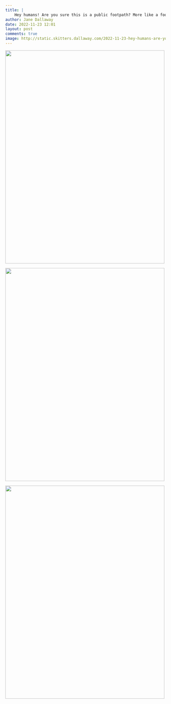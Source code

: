 ```yaml
---
title: |
    Hey humans! Are you sure this is a public footpath? More like a foot bath imo!
author: Jane Dallaway
date: 2022-11-23 12:01
layout: post
comments: true
image: http://static.skitters.dallaway.com/2022-11-23-hey-humans-are-you-sure-this-is-a-public-footpath-more-like-a-foot-bath-imo-fullsize-0.jpeg
---
```


<a href="http://static.skitters.dallaway.com/2022-11-23-hey-humans-are-you-sure-this-is-a-public-footpath-more-like-a-foot-bath-imo-fullsize-0.jpeg"><img src="http://static.skitters.dallaway.com/2022-11-23-hey-humans-are-you-sure-this-is-a-public-footpath-more-like-a-foot-bath-imo-thumb-0.jpeg" width="500" height="667"></a>

<a href="http://static.skitters.dallaway.com/2022-11-23-hey-humans-are-you-sure-this-is-a-public-footpath-more-like-a-foot-bath-imo-fullsize-1.jpeg"><img src="http://static.skitters.dallaway.com/2022-11-23-hey-humans-are-you-sure-this-is-a-public-footpath-more-like-a-foot-bath-imo-thumb-1.jpeg" width="500" height="667"></a>

<a href="http://static.skitters.dallaway.com/2022-11-23-hey-humans-are-you-sure-this-is-a-public-footpath-more-like-a-foot-bath-imo-fullsize-2.jpeg"><img src="http://static.skitters.dallaway.com/2022-11-23-hey-humans-are-you-sure-this-is-a-public-footpath-more-like-a-foot-bath-imo-thumb-2.jpeg" width="500" height="667"></a>



